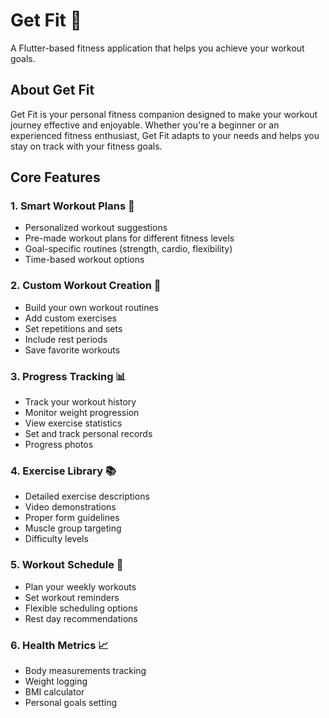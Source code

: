 # Get Fit 💪

A Flutter-based fitness application that helps you achieve your workout goals.

## About Get Fit

Get Fit is your personal fitness companion designed to make your workout journey effective and enjoyable. Whether you're a beginner or an experienced fitness enthusiast, Get Fit adapts to your needs and helps you stay on track with your fitness goals.

## Core Features

### 1. Smart Workout Plans 🎯
- Personalized workout suggestions
- Pre-made workout plans for different fitness levels
- Goal-specific routines (strength, cardio, flexibility)
- Time-based workout options

### 2. Custom Workout Creation 📝
- Build your own workout routines
- Add custom exercises
- Set repetitions and sets
- Include rest periods
- Save favorite workouts

### 3. Progress Tracking 📊
- Track your workout history
- Monitor weight progression
- View exercise statistics
- Set and track personal records
- Progress photos

### 4. Exercise Library 📚
- Detailed exercise descriptions
- Video demonstrations
- Proper form guidelines
- Muscle group targeting
- Difficulty levels

### 5. Workout Schedule 📅
- Plan your weekly workouts
- Set workout reminders
- Flexible scheduling options
- Rest day recommendations

### 6. Health Metrics 📈
- Body measurements tracking
- Weight logging
- BMI calculator
- Personal goals setting
